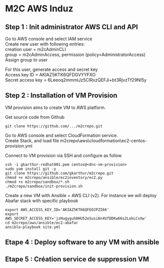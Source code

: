 # M2C AWS Induz


## Step 1 : Init administrator AWS CLI and API

Go to AWS console and select IAM service  
Create new user with following entries:  
creation user = m2cAdminCLI  
group = m2cAdminAccess, permission (policy=AdministratorAccess)  
Assign group to user  

For this user, generate access and secret key  
Access key ID = AKIAZ5KTK6QFDGVYYFXO  
Secret access key = 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  


## Step 2 : Installation of VM Provision

VM provision aims to create VM to AWS platform.

Get source code from Github

```
git clone https://github.com/.../m2crepo.git
```

Go to AWS console and select CloudFormation service.  
Create Stack, and load file m2crepo\aws\cloudformation\ec2-centos-provision.yml  

Connect to VM provision via SSH and configure as follow

```
ssh -i gkarthur-redhat001.pem centos@<dns-vm-provision>
sudo yum install git -y
git clone https://github.com/gkarthur/m2crepo.git
chmod +x m2crepo/ansible/ec2inventory/ec2.py
chmod +x m2crepo/sandbox/*.sh
./m2crepo/sandbox/init-provision.sh
```

Create a new VM with Ansible + AWS CLI (v2). For instance we will deploy Abafar stack with specific playbook

```
export AWS_ACCESS_KEY_ID='AKIAZ5KTK6QFEOJPZI66'
export AWS_SECRET_ACCESS_KEY='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'
cd m2crepo/aws/ansible/ec2-abafar
ansible-playbook site.yml
```

## Etape 4 : Deploy software to any VM with ansible


## Etape 5 : Création service de suppression VM

